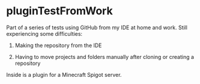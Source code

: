 # pluginTestFromWork

Part of a series of tests using GitHub from my IDE at home and work. Still experiencing some difficulties:

1. Making the repository from the IDE

2. Having to move projects and folders manually after cloning or creating a repository


Inside is a plugin for a Minecraft Spigot server. 
